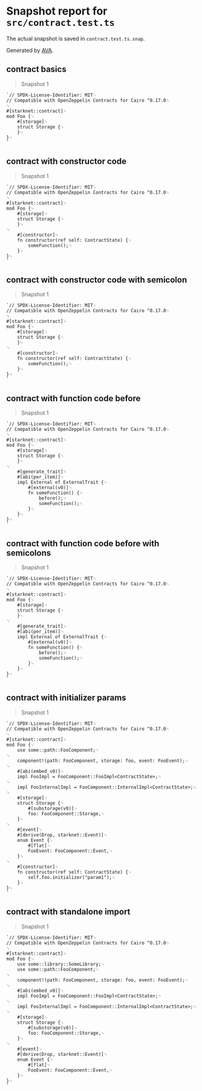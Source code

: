 # Snapshot report for `src/contract.test.ts`

The actual snapshot is saved in `contract.test.ts.snap`.

Generated by [AVA](https://avajs.dev).

## contract basics

> Snapshot 1

    `// SPDX-License-Identifier: MIT␊
    // Compatible with OpenZeppelin Contracts for Cairo ^0.17.0␊
    ␊
    #[starknet::contract]␊
    mod Foo {␊
        #[storage]␊
        struct Storage {␊
        }␊
    }␊
    `

## contract with constructor code

> Snapshot 1

    `// SPDX-License-Identifier: MIT␊
    // Compatible with OpenZeppelin Contracts for Cairo ^0.17.0␊
    ␊
    #[starknet::contract]␊
    mod Foo {␊
        #[storage]␊
        struct Storage {␊
        }␊
    ␊
        #[constructor]␊
        fn constructor(ref self: ContractState) {␊
            someFunction();␊
        }␊
    }␊
    `

## contract with constructor code with semicolon

> Snapshot 1

    `// SPDX-License-Identifier: MIT␊
    // Compatible with OpenZeppelin Contracts for Cairo ^0.17.0␊
    ␊
    #[starknet::contract]␊
    mod Foo {␊
        #[storage]␊
        struct Storage {␊
        }␊
    ␊
        #[constructor]␊
        fn constructor(ref self: ContractState) {␊
            someFunction();␊
        }␊
    }␊
    `

## contract with function code before

> Snapshot 1

    `// SPDX-License-Identifier: MIT␊
    // Compatible with OpenZeppelin Contracts for Cairo ^0.17.0␊
    ␊
    #[starknet::contract]␊
    mod Foo {␊
        #[storage]␊
        struct Storage {␊
        }␊
    ␊
        #[generate_trait]␊
        #[abi(per_item)]␊
        impl External of ExternalTrait {␊
            #[external(v0)]␊
            fn someFunction() {␊
                before();␊
                someFunction();␊
            }␊
        }␊
    }␊
    `

## contract with function code before with semicolons

> Snapshot 1

    `// SPDX-License-Identifier: MIT␊
    // Compatible with OpenZeppelin Contracts for Cairo ^0.17.0␊
    ␊
    #[starknet::contract]␊
    mod Foo {␊
        #[storage]␊
        struct Storage {␊
        }␊
    ␊
        #[generate_trait]␊
        #[abi(per_item)]␊
        impl External of ExternalTrait {␊
            #[external(v0)]␊
            fn someFunction() {␊
                before();␊
                someFunction();␊
            }␊
        }␊
    }␊
    `

## contract with initializer params

> Snapshot 1

    `// SPDX-License-Identifier: MIT␊
    // Compatible with OpenZeppelin Contracts for Cairo ^0.17.0␊
    ␊
    #[starknet::contract]␊
    mod Foo {␊
        use some::path::FooComponent;␊
    ␊
        component!(path: FooComponent, storage: foo, event: FooEvent);␊
    ␊
        #[abi(embed_v0)]␊
        impl FooImpl = FooComponent::FooImpl<ContractState>;␊
    ␊
        impl FooInternalImpl = FooComponent::InternalImpl<ContractState>;␊
    ␊
        #[storage]␊
        struct Storage {␊
            #[substorage(v0)]␊
            foo: FooComponent::Storage,␊
        }␊
    ␊
        #[event]␊
        #[derive(Drop, starknet::Event)]␊
        enum Event {␊
            #[flat]␊
            FooEvent: FooComponent::Event,␊
        }␊
    ␊
        #[constructor]␊
        fn constructor(ref self: ContractState) {␊
            self.foo.initializer("param1");␊
        }␊
    }␊
    `

## contract with standalone import

> Snapshot 1

    `// SPDX-License-Identifier: MIT␊
    // Compatible with OpenZeppelin Contracts for Cairo ^0.17.0␊
    ␊
    #[starknet::contract]␊
    mod Foo {␊
        use some::library::SomeLibrary;␊
        use some::path::FooComponent;␊
    ␊
        component!(path: FooComponent, storage: foo, event: FooEvent);␊
    ␊
        #[abi(embed_v0)]␊
        impl FooImpl = FooComponent::FooImpl<ContractState>;␊
    ␊
        impl FooInternalImpl = FooComponent::InternalImpl<ContractState>;␊
    ␊
        #[storage]␊
        struct Storage {␊
            #[substorage(v0)]␊
            foo: FooComponent::Storage,␊
        }␊
    ␊
        #[event]␊
        #[derive(Drop, starknet::Event)]␊
        enum Event {␊
            #[flat]␊
            FooEvent: FooComponent::Event,␊
        }␊
    }␊
    `

